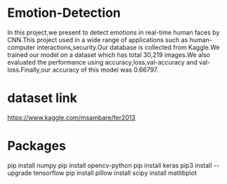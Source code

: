 # Emotion-Detection
In this project,we present to detect emotions in real-time human faces by CNN.This project used in a wide range of applications such as human-computer interactions,security.Our database is collected from Kaggle.We trained our model on a dataset which has total 30,219 images.We also evaluated the performance using accuracy,loss,val-accuracy and val-loss.Finally,our accuracy of this model was 0.66797.
# dataset link
https://www.kaggle.com/msambare/fer2013

# Packages
pip install numpy
pip install opencv-python
pip install keras
pip3 install --upgrade tensorflow
pip install pillow
install scipy
install matlibplot
